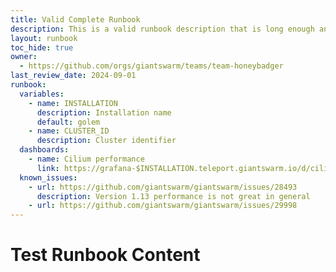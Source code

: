 ```yaml
---
title: Valid Complete Runbook
description: This is a valid runbook description that is long enough and ends with a full stop.
layout: runbook
toc_hide: true
owner:
  - https://github.com/orgs/giantswarm/teams/team-honeybadger
last_review_date: 2024-09-01
runbook:
  variables:
    - name: INSTALLATION
      description: Installation name
      default: golem
    - name: CLUSTER_ID
      description: Cluster identifier
  dashboards:
    - name: Cilium performance
      link: https://grafana-$INSTALLATION.teleport.giantswarm.io/d/cilium-performance
  known_issues:
    - url: https://github.com/giantswarm/giantswarm/issues/28493
      description: Version 1.13 performance is not great in general
    - url: https://github.com/giantswarm/giantswarm/issues/29998
---
```


# Test Runbook Content

